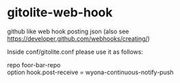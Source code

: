 gitolite-web-hook
=================

github like web hook posting json (also see https://developer.github.com/webhooks/creating/)

Inside conf/gitolite.conf please use it as follows:

repo    foor-bar-repo  
        option hook.post-receive = wyona-continuous-notify-push
